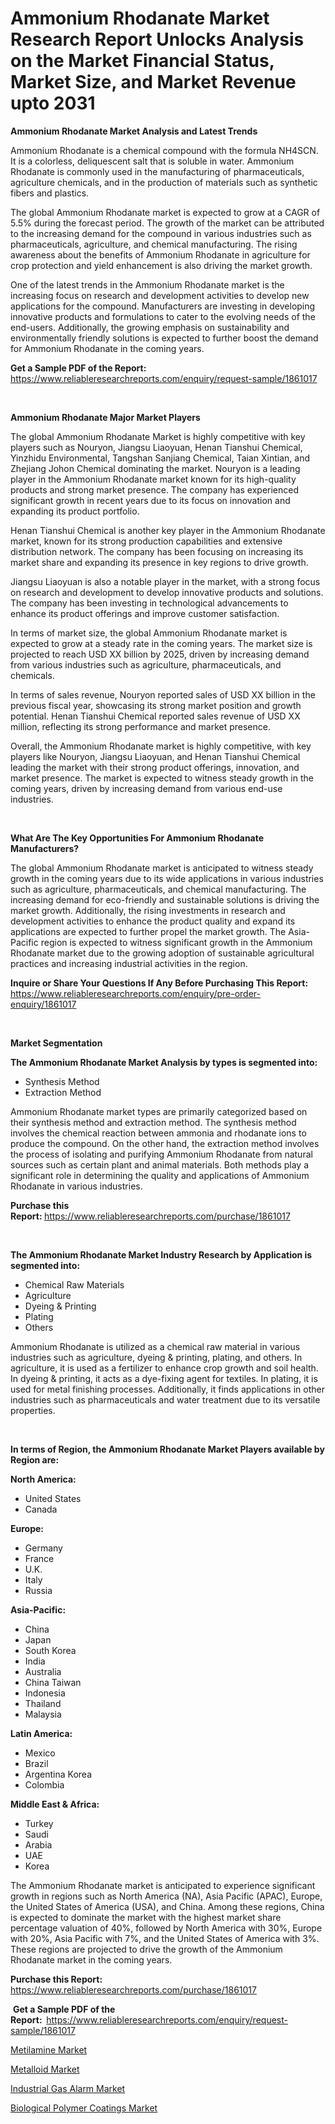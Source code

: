 <p><h1>Ammonium Rhodanate Market Research Report Unlocks Analysis on the Market Financial Status, Market Size, and Market Revenue upto 2031</h1></p><p><strong>Ammonium Rhodanate Market Analysis and Latest Trends</strong></p>
<p><p>Ammonium Rhodanate is a chemical compound with the formula NH4SCN. It is a colorless, deliquescent salt that is soluble in water. Ammonium Rhodanate is commonly used in the manufacturing of pharmaceuticals, agriculture chemicals, and in the production of materials such as synthetic fibers and plastics.</p><p>The global Ammonium Rhodanate market is expected to grow at a CAGR of 5.5% during the forecast period. The growth of the market can be attributed to the increasing demand for the compound in various industries such as pharmaceuticals, agriculture, and chemical manufacturing. The rising awareness about the benefits of Ammonium Rhodanate in agriculture for crop protection and yield enhancement is also driving the market growth.</p><p>One of the latest trends in the Ammonium Rhodanate market is the increasing focus on research and development activities to develop new applications for the compound. Manufacturers are investing in developing innovative products and formulations to cater to the evolving needs of the end-users. Additionally, the growing emphasis on sustainability and environmentally friendly solutions is expected to further boost the demand for Ammonium Rhodanate in the coming years.</p></p>
<p><strong>Get a Sample PDF of the Report:&nbsp;</strong> <a href="https://www.reliableresearchreports.com/enquiry/request-sample/1861017">https://www.reliableresearchreports.com/enquiry/request-sample/1861017</a></p>
<p>&nbsp;</p>
<p><strong>Ammonium Rhodanate Major Market Players</strong></p>
<p><p>The global Ammonium Rhodanate Market is highly competitive with key players such as Nouryon, Jiangsu Liaoyuan, Henan Tianshui Chemical, Yinzhidu Environmental, Tangshan Sanjiang Chemical, Taian Xintian, and Zhejiang Johon Chemical dominating the market. Nouryon is a leading player in the Ammonium Rhodanate market known for its high-quality products and strong market presence. The company has experienced significant growth in recent years due to its focus on innovation and expanding its product portfolio. </p><p>Henan Tianshui Chemical is another key player in the Ammonium Rhodanate market, known for its strong production capabilities and extensive distribution network. The company has been focusing on increasing its market share and expanding its presence in key regions to drive growth. </p><p>Jiangsu Liaoyuan is also a notable player in the market, with a strong focus on research and development to develop innovative products and solutions. The company has been investing in technological advancements to enhance its product offerings and improve customer satisfaction.</p><p>In terms of market size, the global Ammonium Rhodanate market is expected to grow at a steady rate in the coming years. The market size is projected to reach USD XX billion by 2025, driven by increasing demand from various industries such as agriculture, pharmaceuticals, and chemicals.</p><p>In terms of sales revenue, Nouryon reported sales of USD XX billion in the previous fiscal year, showcasing its strong market position and growth potential. Henan Tianshui Chemical reported sales revenue of USD XX million, reflecting its strong performance and market presence. </p><p>Overall, the Ammonium Rhodanate market is highly competitive, with key players like Nouryon, Jiangsu Liaoyuan, and Henan Tianshui Chemical leading the market with their strong product offerings, innovation, and market presence. The market is expected to witness steady growth in the coming years, driven by increasing demand from various end-use industries.</p></p>
<p>&nbsp;</p>
<p><strong>What Are The Key Opportunities For Ammonium Rhodanate Manufacturers?</strong></p>
<p><p>The global Ammonium Rhodanate market is anticipated to witness steady growth in the coming years due to its wide applications in various industries such as agriculture, pharmaceuticals, and chemical manufacturing. The increasing demand for eco-friendly and sustainable solutions is driving the market growth. Additionally, the rising investments in research and development activities to enhance the product quality and expand its applications are expected to further propel the market growth. The Asia-Pacific region is expected to witness significant growth in the Ammonium Rhodanate market due to the growing adoption of sustainable agricultural practices and increasing industrial activities in the region.</p></p>
<p><strong>Inquire or Share Your Questions If Any Before Purchasing This Report:</strong> <a href="https://www.reliableresearchreports.com/enquiry/pre-order-enquiry/1861017">https://www.reliableresearchreports.com/enquiry/pre-order-enquiry/1861017</a></p>
<p>&nbsp;</p>
<p><strong>Market Segmentation</strong></p>
<p><strong>The Ammonium Rhodanate Market Analysis by types is segmented into:</strong></p>
<p><ul><li>Synthesis Method</li><li>Extraction Method</li></ul></p>
<p><p>Ammonium Rhodanate market types are primarily categorized based on their synthesis method and extraction method. The synthesis method involves the chemical reaction between ammonia and rhodanate ions to produce the compound. On the other hand, the extraction method involves the process of isolating and purifying Ammonium Rhodanate from natural sources such as certain plant and animal materials. Both methods play a significant role in determining the quality and applications of Ammonium Rhodanate in various industries.</p></p>
<p><strong>Purchase this Report:&nbsp;</strong><a href="https://www.reliableresearchreports.com/purchase/1861017">https://www.reliableresearchreports.com/purchase/1861017</a></p>
<p>&nbsp;</p>
<p><strong>The Ammonium Rhodanate Market Industry Research by Application is segmented into:</strong></p>
<p><ul><li>Chemical Raw Materials</li><li>Agriculture</li><li>Dyeing & Printing</li><li>Plating</li><li>Others</li></ul></p>
<p><p>Ammonium Rhodanate is utilized as a chemical raw material in various industries such as agriculture, dyeing & printing, plating, and others. In agriculture, it is used as a fertilizer to enhance crop growth and soil health. In dyeing & printing, it acts as a dye-fixing agent for textiles. In plating, it is used for metal finishing processes. Additionally, it finds applications in other industries such as pharmaceuticals and water treatment due to its versatile properties.</p></p>
<p>&nbsp;</p>
<p><strong>In terms of Region, the Ammonium Rhodanate Market Players available by Region are:</strong></p>
<p>
    <p> <strong> North America: </strong>
        <ul>
            <li>United States</li>
            <li>Canada</li>
        </ul>
        </p> 
    <p> <strong> Europe: </strong>
        <ul>
            <li>Germany</li>
            <li>France</li>
            <li>U.K.</li>
            <li>Italy</li>
            <li>Russia</li>
        </ul>
        </p> 
    <p> <strong> Asia-Pacific: </strong>
        <ul>
            <li>China</li>
            <li>Japan</li>
            <li>South Korea</li>
            <li>India</li>
            <li>Australia</li>
            <li>China Taiwan</li>
            <li>Indonesia</li>
            <li>Thailand</li>
            <li>Malaysia</li>
        </ul>
        </p> 
    <p> <strong> Latin America: </strong>
        <ul>
            <li>Mexico</li>
            <li>Brazil</li>
            <li>Argentina Korea</li>
            <li>Colombia</li>
        </ul>
        </p> 
    <p> <strong> Middle East & Africa: </strong>
        <ul>
            <li>Turkey</li>
            <li>Saudi</li>
            <li>Arabia</li>
            <li>UAE</li>
            <li>Korea</li>
        </ul>
    </p>
    </p>
<p><p>The Ammonium Rhodanate market is anticipated to experience significant growth in regions such as North America (NA), Asia Pacific (APAC), Europe, the United States of America (USA), and China. Among these regions, China is expected to dominate the market with the highest market share percentage valuation of 40%, followed by North America with 30%, Europe with 20%, Asia Pacific with 7%, and the United States of America with 3%. These regions are projected to drive the growth of the Ammonium Rhodanate market in the coming years.</p></p>
<p><strong>Purchase this Report: </strong><a href="https://www.reliableresearchreports.com/purchase/1861017">https://www.reliableresearchreports.com/purchase/1861017</a></p>
<p>&nbsp;<strong>Get a Sample PDF of the Report:&nbsp;&nbsp;</strong><a href="https://www.reliableresearchreports.com/enquiry/request-sample/1861017">https://www.reliableresearchreports.com/enquiry/request-sample/1861017</a></p>
<p><strong></strong></p>
<p><p><a href="https://github.com/wwwkeltoum/Market-Research-Report-List-2/blob/main/metilamine-market.md">Metilamine Market</a></p><p><a href="https://github.com/gamblestampleyjenny50m5sl6/Market-Research-Report-List-1/blob/main/metalloid-market.md">Metalloid Market</a></p><p><a href="https://issuu.com/reportprime-2/docs/industrial-gas-alarm-market-size-2030.pptx">Industrial Gas Alarm Market</a></p><p><a href="https://issuu.com/reportprime-2/docs/biological-polymer-coatings-market-size-2030.pptx">Biological Polymer Coatings Market</a></p></p>